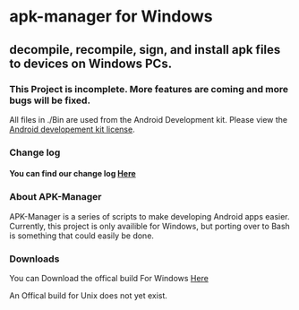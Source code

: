 # apk-manager for Windows
## decompile, recompile, sign, and install apk files to devices on Windows PCs.

### This Project is incomplete. More features are coming and more bugs will be fixed.

All files in ./Bin are used from the Android Development kit. Please view the [Android developement kit license](https://raw.githubusercontent.com/jordanbancino/apk-manager/master/AndroidSDKLicense.txt).

### Change log
#### You can find our change log [Here](https://github.com/jordanbancino/apk-manager/blob/master/Changes.md)

### About APK-Manager
APK-Manager is a series of scripts to make developing Android apps easier. Currently, this project is only availible for Windows, but porting over to Bash is something that could easily be done.

### Downloads
You can Download the offical build For Windows [Here](https://github.com/jordanbancino/apk-manager/raw/master/Downloads/apk-manager_Windows.zip)

An Offical build for Unix does not yet exist.